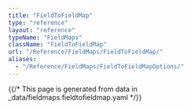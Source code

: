 ```yaml
---
title: "FieldToFieldMap"
type: "reference"
layout: "reference"
typeName: "FieldMaps"
className: "FieldToFieldMap"
url: "/Reference/FieldMaps/FieldToFieldMap/"
aliases:
  - "/Reference/FieldMaps/FieldToFieldMapOptions/"
---
```


{{/* This page is generated from data in _data/fieldmaps.fieldtofieldmap.yaml */}}
